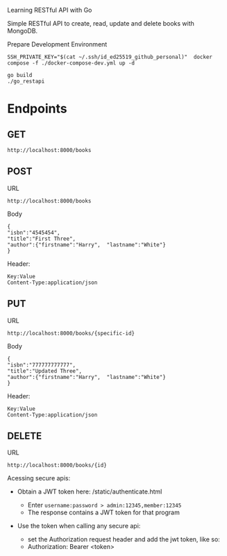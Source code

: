  Learning RESTful API with Go


Simple RESTful API to create, read, update and delete books with MongoDB.

Prepare Development Environment
```
SSH_PRIVATE_KEY="$(cat ~/.ssh/id_ed25519_github_personal)"  docker compose -f ./docker-compose-dev.yml up -d
```

```
go build
./go_restapi

```


# Endpoints
## GET

```
http://localhost:8000/books
```

 ## POST

URL
```
http://localhost:8000/books
```
Body
 ```
{
"isbn":"4545454",
"title":"First Three",
"author":{"firstname":"Harry",  "lastname":"White"}
}
 ```

Header:
```
Key:Value
Content-Type:application/json
```

## PUT

URL
```
http://localhost:8000/books/{specific-id}
```
Body
 ```
{
"isbn":"777777777777",
"title":"Updated Three",
"author":{"firstname":"Harry",  "lastname":"White"}
}
 ```

Header:
```
Key:Value
Content-Type:application/json
```

## DELETE

URL
```
http://localhost:8000/books/{id}
```


Acessing secure apis:

  - Obtain a JWT token here: /static/authenticate.html
    - Enter `username:password > admin:12345,member:12345`
    - The response contains a JWT token for that program

 - Use the token when calling any secure api:
    - set the Authorization request header and add the jwt token, like so:
    - Authorization: Bearer \<token\>

